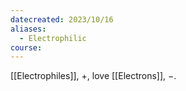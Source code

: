 ```yaml
---
datecreated: 2023/10/16
aliases:
  - Electrophilic
course:
---
```

[[Electrophiles]], $+$, love [[Electrons]], $-$.